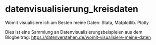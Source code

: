 # datenvisualisierung_kreisdaten
Womit visualisiere ich am Besten meine Daten: Stata, Matplotlib. Plotly

Dies ist eine Sammlung an Datenvisualisierungsbeispielen aus dem Blogbeitrag: https://datenverstehen.de/womit-visualisiere-meine-daten
